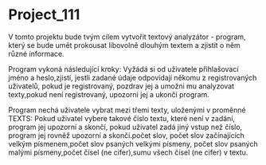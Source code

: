 # Project_111

V tomto projektu bude tvým cílem vytvořit textový analyzátor - program, 
který se bude umět prokousat libovolně dlouhým textem a zjistit o něm různé informace.

Program vykoná následující kroky:
Vyžádá si od uživatele přihlašovací jméno a heslo,zjistí, jestli zadané údaje odpovídají někomu z registrovaných uživatelů, 
pokud je registrovaný, pozdrav jej a umožni mu analyzovat texty,pokud není registrovaný, upozorni jej a ukonči program.

Program nechá uživatele vybrat mezi třemi texty, uloženými v proměnné TEXTS:
Pokud uživatel vybere takové číslo textu, které není v zadání, program jej upozorní a skončí,
pokud uživatel zadá jiný vstup než číslo, program jej rovněž upozorní a skončí.počet slov,
počet slov začínajících velkým písmenem,počet slov psaných velkými písmeny,
počet slov psaných malými písmeny,počet čísel (ne cifer),sumu všech čísel (ne cifer) v textu.
